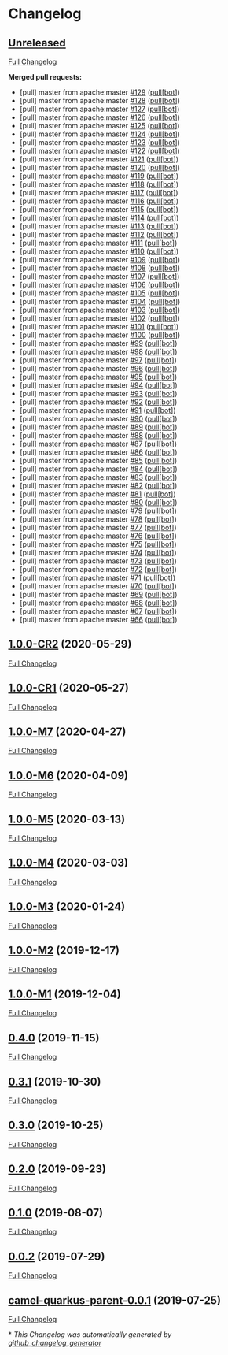 # Changelog

## [Unreleased](https://github.com/ipolyzos/camel-quarkus/tree/HEAD)

[Full Changelog](https://github.com/ipolyzos/camel-quarkus/compare/1.0.0-CR2...HEAD)

**Merged pull requests:**

- \[pull\] master from apache:master [\#129](https://github.com/ipolyzos/camel-quarkus/pull/129) ([pull[bot]](https://github.com/apps/pull))
- \[pull\] master from apache:master [\#128](https://github.com/ipolyzos/camel-quarkus/pull/128) ([pull[bot]](https://github.com/apps/pull))
- \[pull\] master from apache:master [\#127](https://github.com/ipolyzos/camel-quarkus/pull/127) ([pull[bot]](https://github.com/apps/pull))
- \[pull\] master from apache:master [\#126](https://github.com/ipolyzos/camel-quarkus/pull/126) ([pull[bot]](https://github.com/apps/pull))
- \[pull\] master from apache:master [\#125](https://github.com/ipolyzos/camel-quarkus/pull/125) ([pull[bot]](https://github.com/apps/pull))
- \[pull\] master from apache:master [\#124](https://github.com/ipolyzos/camel-quarkus/pull/124) ([pull[bot]](https://github.com/apps/pull))
- \[pull\] master from apache:master [\#123](https://github.com/ipolyzos/camel-quarkus/pull/123) ([pull[bot]](https://github.com/apps/pull))
- \[pull\] master from apache:master [\#122](https://github.com/ipolyzos/camel-quarkus/pull/122) ([pull[bot]](https://github.com/apps/pull))
- \[pull\] master from apache:master [\#121](https://github.com/ipolyzos/camel-quarkus/pull/121) ([pull[bot]](https://github.com/apps/pull))
- \[pull\] master from apache:master [\#120](https://github.com/ipolyzos/camel-quarkus/pull/120) ([pull[bot]](https://github.com/apps/pull))
- \[pull\] master from apache:master [\#119](https://github.com/ipolyzos/camel-quarkus/pull/119) ([pull[bot]](https://github.com/apps/pull))
- \[pull\] master from apache:master [\#118](https://github.com/ipolyzos/camel-quarkus/pull/118) ([pull[bot]](https://github.com/apps/pull))
- \[pull\] master from apache:master [\#117](https://github.com/ipolyzos/camel-quarkus/pull/117) ([pull[bot]](https://github.com/apps/pull))
- \[pull\] master from apache:master [\#116](https://github.com/ipolyzos/camel-quarkus/pull/116) ([pull[bot]](https://github.com/apps/pull))
- \[pull\] master from apache:master [\#115](https://github.com/ipolyzos/camel-quarkus/pull/115) ([pull[bot]](https://github.com/apps/pull))
- \[pull\] master from apache:master [\#114](https://github.com/ipolyzos/camel-quarkus/pull/114) ([pull[bot]](https://github.com/apps/pull))
- \[pull\] master from apache:master [\#113](https://github.com/ipolyzos/camel-quarkus/pull/113) ([pull[bot]](https://github.com/apps/pull))
- \[pull\] master from apache:master [\#112](https://github.com/ipolyzos/camel-quarkus/pull/112) ([pull[bot]](https://github.com/apps/pull))
- \[pull\] master from apache:master [\#111](https://github.com/ipolyzos/camel-quarkus/pull/111) ([pull[bot]](https://github.com/apps/pull))
- \[pull\] master from apache:master [\#110](https://github.com/ipolyzos/camel-quarkus/pull/110) ([pull[bot]](https://github.com/apps/pull))
- \[pull\] master from apache:master [\#109](https://github.com/ipolyzos/camel-quarkus/pull/109) ([pull[bot]](https://github.com/apps/pull))
- \[pull\] master from apache:master [\#108](https://github.com/ipolyzos/camel-quarkus/pull/108) ([pull[bot]](https://github.com/apps/pull))
- \[pull\] master from apache:master [\#107](https://github.com/ipolyzos/camel-quarkus/pull/107) ([pull[bot]](https://github.com/apps/pull))
- \[pull\] master from apache:master [\#106](https://github.com/ipolyzos/camel-quarkus/pull/106) ([pull[bot]](https://github.com/apps/pull))
- \[pull\] master from apache:master [\#105](https://github.com/ipolyzos/camel-quarkus/pull/105) ([pull[bot]](https://github.com/apps/pull))
- \[pull\] master from apache:master [\#104](https://github.com/ipolyzos/camel-quarkus/pull/104) ([pull[bot]](https://github.com/apps/pull))
- \[pull\] master from apache:master [\#103](https://github.com/ipolyzos/camel-quarkus/pull/103) ([pull[bot]](https://github.com/apps/pull))
- \[pull\] master from apache:master [\#102](https://github.com/ipolyzos/camel-quarkus/pull/102) ([pull[bot]](https://github.com/apps/pull))
- \[pull\] master from apache:master [\#101](https://github.com/ipolyzos/camel-quarkus/pull/101) ([pull[bot]](https://github.com/apps/pull))
- \[pull\] master from apache:master [\#100](https://github.com/ipolyzos/camel-quarkus/pull/100) ([pull[bot]](https://github.com/apps/pull))
- \[pull\] master from apache:master [\#99](https://github.com/ipolyzos/camel-quarkus/pull/99) ([pull[bot]](https://github.com/apps/pull))
- \[pull\] master from apache:master [\#98](https://github.com/ipolyzos/camel-quarkus/pull/98) ([pull[bot]](https://github.com/apps/pull))
- \[pull\] master from apache:master [\#97](https://github.com/ipolyzos/camel-quarkus/pull/97) ([pull[bot]](https://github.com/apps/pull))
- \[pull\] master from apache:master [\#96](https://github.com/ipolyzos/camel-quarkus/pull/96) ([pull[bot]](https://github.com/apps/pull))
- \[pull\] master from apache:master [\#95](https://github.com/ipolyzos/camel-quarkus/pull/95) ([pull[bot]](https://github.com/apps/pull))
- \[pull\] master from apache:master [\#94](https://github.com/ipolyzos/camel-quarkus/pull/94) ([pull[bot]](https://github.com/apps/pull))
- \[pull\] master from apache:master [\#93](https://github.com/ipolyzos/camel-quarkus/pull/93) ([pull[bot]](https://github.com/apps/pull))
- \[pull\] master from apache:master [\#92](https://github.com/ipolyzos/camel-quarkus/pull/92) ([pull[bot]](https://github.com/apps/pull))
- \[pull\] master from apache:master [\#91](https://github.com/ipolyzos/camel-quarkus/pull/91) ([pull[bot]](https://github.com/apps/pull))
- \[pull\] master from apache:master [\#90](https://github.com/ipolyzos/camel-quarkus/pull/90) ([pull[bot]](https://github.com/apps/pull))
- \[pull\] master from apache:master [\#89](https://github.com/ipolyzos/camel-quarkus/pull/89) ([pull[bot]](https://github.com/apps/pull))
- \[pull\] master from apache:master [\#88](https://github.com/ipolyzos/camel-quarkus/pull/88) ([pull[bot]](https://github.com/apps/pull))
- \[pull\] master from apache:master [\#87](https://github.com/ipolyzos/camel-quarkus/pull/87) ([pull[bot]](https://github.com/apps/pull))
- \[pull\] master from apache:master [\#86](https://github.com/ipolyzos/camel-quarkus/pull/86) ([pull[bot]](https://github.com/apps/pull))
- \[pull\] master from apache:master [\#85](https://github.com/ipolyzos/camel-quarkus/pull/85) ([pull[bot]](https://github.com/apps/pull))
- \[pull\] master from apache:master [\#84](https://github.com/ipolyzos/camel-quarkus/pull/84) ([pull[bot]](https://github.com/apps/pull))
- \[pull\] master from apache:master [\#83](https://github.com/ipolyzos/camel-quarkus/pull/83) ([pull[bot]](https://github.com/apps/pull))
- \[pull\] master from apache:master [\#82](https://github.com/ipolyzos/camel-quarkus/pull/82) ([pull[bot]](https://github.com/apps/pull))
- \[pull\] master from apache:master [\#81](https://github.com/ipolyzos/camel-quarkus/pull/81) ([pull[bot]](https://github.com/apps/pull))
- \[pull\] master from apache:master [\#80](https://github.com/ipolyzos/camel-quarkus/pull/80) ([pull[bot]](https://github.com/apps/pull))
- \[pull\] master from apache:master [\#79](https://github.com/ipolyzos/camel-quarkus/pull/79) ([pull[bot]](https://github.com/apps/pull))
- \[pull\] master from apache:master [\#78](https://github.com/ipolyzos/camel-quarkus/pull/78) ([pull[bot]](https://github.com/apps/pull))
- \[pull\] master from apache:master [\#77](https://github.com/ipolyzos/camel-quarkus/pull/77) ([pull[bot]](https://github.com/apps/pull))
- \[pull\] master from apache:master [\#76](https://github.com/ipolyzos/camel-quarkus/pull/76) ([pull[bot]](https://github.com/apps/pull))
- \[pull\] master from apache:master [\#75](https://github.com/ipolyzos/camel-quarkus/pull/75) ([pull[bot]](https://github.com/apps/pull))
- \[pull\] master from apache:master [\#74](https://github.com/ipolyzos/camel-quarkus/pull/74) ([pull[bot]](https://github.com/apps/pull))
- \[pull\] master from apache:master [\#73](https://github.com/ipolyzos/camel-quarkus/pull/73) ([pull[bot]](https://github.com/apps/pull))
- \[pull\] master from apache:master [\#72](https://github.com/ipolyzos/camel-quarkus/pull/72) ([pull[bot]](https://github.com/apps/pull))
- \[pull\] master from apache:master [\#71](https://github.com/ipolyzos/camel-quarkus/pull/71) ([pull[bot]](https://github.com/apps/pull))
- \[pull\] master from apache:master [\#70](https://github.com/ipolyzos/camel-quarkus/pull/70) ([pull[bot]](https://github.com/apps/pull))
- \[pull\] master from apache:master [\#69](https://github.com/ipolyzos/camel-quarkus/pull/69) ([pull[bot]](https://github.com/apps/pull))
- \[pull\] master from apache:master [\#68](https://github.com/ipolyzos/camel-quarkus/pull/68) ([pull[bot]](https://github.com/apps/pull))
- \[pull\] master from apache:master [\#67](https://github.com/ipolyzos/camel-quarkus/pull/67) ([pull[bot]](https://github.com/apps/pull))
- \[pull\] master from apache:master [\#66](https://github.com/ipolyzos/camel-quarkus/pull/66) ([pull[bot]](https://github.com/apps/pull))

## [1.0.0-CR2](https://github.com/ipolyzos/camel-quarkus/tree/1.0.0-CR2) (2020-05-29)

[Full Changelog](https://github.com/ipolyzos/camel-quarkus/compare/1.0.0-CR1...1.0.0-CR2)

## [1.0.0-CR1](https://github.com/ipolyzos/camel-quarkus/tree/1.0.0-CR1) (2020-05-27)

[Full Changelog](https://github.com/ipolyzos/camel-quarkus/compare/1.0.0-M7...1.0.0-CR1)

## [1.0.0-M7](https://github.com/ipolyzos/camel-quarkus/tree/1.0.0-M7) (2020-04-27)

[Full Changelog](https://github.com/ipolyzos/camel-quarkus/compare/1.0.0-M6...1.0.0-M7)

## [1.0.0-M6](https://github.com/ipolyzos/camel-quarkus/tree/1.0.0-M6) (2020-04-09)

[Full Changelog](https://github.com/ipolyzos/camel-quarkus/compare/1.0.0-M5...1.0.0-M6)

## [1.0.0-M5](https://github.com/ipolyzos/camel-quarkus/tree/1.0.0-M5) (2020-03-13)

[Full Changelog](https://github.com/ipolyzos/camel-quarkus/compare/1.0.0-M4...1.0.0-M5)

## [1.0.0-M4](https://github.com/ipolyzos/camel-quarkus/tree/1.0.0-M4) (2020-03-03)

[Full Changelog](https://github.com/ipolyzos/camel-quarkus/compare/1.0.0-M3...1.0.0-M4)

## [1.0.0-M3](https://github.com/ipolyzos/camel-quarkus/tree/1.0.0-M3) (2020-01-24)

[Full Changelog](https://github.com/ipolyzos/camel-quarkus/compare/1.0.0-M2...1.0.0-M3)

## [1.0.0-M2](https://github.com/ipolyzos/camel-quarkus/tree/1.0.0-M2) (2019-12-17)

[Full Changelog](https://github.com/ipolyzos/camel-quarkus/compare/1.0.0-M1...1.0.0-M2)

## [1.0.0-M1](https://github.com/ipolyzos/camel-quarkus/tree/1.0.0-M1) (2019-12-04)

[Full Changelog](https://github.com/ipolyzos/camel-quarkus/compare/0.4.0...1.0.0-M1)

## [0.4.0](https://github.com/ipolyzos/camel-quarkus/tree/0.4.0) (2019-11-15)

[Full Changelog](https://github.com/ipolyzos/camel-quarkus/compare/0.3.1...0.4.0)

## [0.3.1](https://github.com/ipolyzos/camel-quarkus/tree/0.3.1) (2019-10-30)

[Full Changelog](https://github.com/ipolyzos/camel-quarkus/compare/0.3.0...0.3.1)

## [0.3.0](https://github.com/ipolyzos/camel-quarkus/tree/0.3.0) (2019-10-25)

[Full Changelog](https://github.com/ipolyzos/camel-quarkus/compare/0.2.0...0.3.0)

## [0.2.0](https://github.com/ipolyzos/camel-quarkus/tree/0.2.0) (2019-09-23)

[Full Changelog](https://github.com/ipolyzos/camel-quarkus/compare/0.1.0...0.2.0)

## [0.1.0](https://github.com/ipolyzos/camel-quarkus/tree/0.1.0) (2019-08-07)

[Full Changelog](https://github.com/ipolyzos/camel-quarkus/compare/0.0.2...0.1.0)

## [0.0.2](https://github.com/ipolyzos/camel-quarkus/tree/0.0.2) (2019-07-29)

[Full Changelog](https://github.com/ipolyzos/camel-quarkus/compare/camel-quarkus-parent-0.0.1...0.0.2)

## [camel-quarkus-parent-0.0.1](https://github.com/ipolyzos/camel-quarkus/tree/camel-quarkus-parent-0.0.1) (2019-07-25)

[Full Changelog](https://github.com/ipolyzos/camel-quarkus/compare/0e8177815305790d7e79004a9e9f81a48d2b7c41...camel-quarkus-parent-0.0.1)



\* *This Changelog was automatically generated by [github_changelog_generator](https://github.com/github-changelog-generator/github-changelog-generator)*
